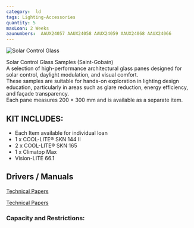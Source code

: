 ```yaml
---
category:  ld
tags: Lighting-Accessories
quantity: 5
maxLoan: 2 Weeks
aaunumbers:  AAUX24057 AAUX24058 AAUX24059 AAUX24068 AAUX24066
---
```

![Solar Control Glass](https://www.vetrotech.com/sites/mac3-gas-vetrotech/files/2024-03/09_stadip-marine-light-weight.jpg)

Solar Control Glass Samples (Saint-Gobain)<br>A selection of high-performance architectural glass panes designed for solar control, daylight modulation, and visual comfort.<br>These samples are suitable for hands-on exploration in lighting design education, particularly in areas such as glare reduction, energy efficiency, and façade transparency.<br>Each pane measures 200 × 300 mm and is available as a separate item.
## KIT INCLUDES:
-  Each Item available for individual loan
- 1 x COOL-LITE® SKN 144 II
- 2 x COOL-LITE® SKN 165
- 1 x Climatop Max
- Vision-LITE 66.1

## Drivers / Manuals
[Technical Papers](https://www.saint-gobain-glass.com/TECHNICAL-PAPERS)

[Technical Papers](https://www.saint-gobain-glass.cz/documents/brozura/sgg-stadip-protect-bezpecnostni-vrstvene-sklo-brozura.pdf)



### Capacity and Restrictions:

